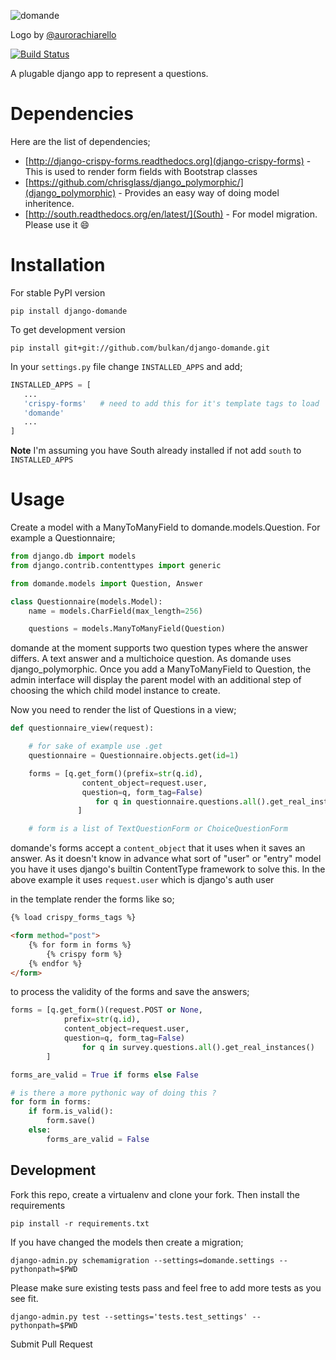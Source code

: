 ![domande](https://raw.github.com/bulkan/django-domande/master/logo.png)

Logo by [@aurorachiarello](http://github.com/aurorachiarello)

[![Build Status](https://travis-ci.org/bulkan/django-domande.png?branch=master)](https://travis-ci.org/bulkan/django-domande)


A plugable django app to represent a questions.


Dependencies
============

Here are the list of dependencies;

* [http://django-crispy-forms.readthedocs.org](django-crispy-forms) - This is used to render form fields with Bootstrap classes
* [https://github.com/chrisglass/django_polymorphic/](django_polymorphic) - Provides an easy way of doing model inheritence.
* [http://south.readthedocs.org/en/latest/](South) - For model migration. Please use it :smile:


Installation
===========

For stable PyPI version

    pip install django-domande


To get development version

    pip install git+git://github.com/bulkan/django-domande.git


In your ```settings.py``` file change ```INSTALLED_APPS``` and add;

```python
INSTALLED_APPS = [
   ...
   'crispy-forms'   # need to add this for it's template tags to load
   'domande'
   ...
]
```


__Note__ I'm assuming you have South already installed if not add ```south``` to ```INSTALLED_APPS```


Usage
=====

Create a model with a ManyToManyField to domande.models.Question. For example a Questionnaire;


```python
from django.db import models
from django.contrib.contenttypes import generic

from domande.models import Question, Answer

class Questionnaire(models.Model):
    name = models.CharField(max_length=256)

    questions = models.ManyToManyField(Question)
```


domande at the moment supports two question types where the answer differs. A text answer and 
a multichoice question.  As domande uses django_polymorphic. Once you add a ManyToManyField to Question,
the admin interface will display the parent model with an additional step of choosing the which 
child model instance to create.


Now you need to render the list of Questions in a view;


```python
def questionnaire_view(request):

    # for sake of example use .get
    questionnaire = Questionnaire.objects.get(id=1)

    forms = [q.get_form()(prefix=str(q.id),
                content_object=request.user,
                question=q, form_tag=False)
                   for q in questionnaire.questions.all().get_real_instances()
               ]

    # form is a list of TextQuestionForm or ChoiceQuestionForm
```


domande's forms accept a ```content_object``` that it uses when it saves an answer.
As it doesn't know in advance what sort of "user" or "entry" model you have it uses
django's builtin ContentType framework to solve this. In the above example it uses
```request.user``` which is django's auth user


in the template render the forms like so;

```html
{% load crispy_forms_tags %}

<form method="post">
    {% for form in forms %}
        {% crispy form %}
    {% endfor %}
</form>
```


to process the validity of the forms and save the answers;

```python
forms = [q.get_form()(request.POST or None,
            prefix=str(q.id),
            content_object=request.user,
            question=q, form_tag=False)
                for q in survey.questions.all().get_real_instances()
        ]

forms_are_valid = True if forms else False

# is there a more pythonic way of doing this ?
for form in forms:
    if form.is_valid():
        form.save()
    else:
        forms_are_valid = False
```

Development
-----------

Fork this repo, create a virtualenv and clone your fork. Then install the requirements

    pip install -r requirements.txt

If you have changed the models then create a migration;

    django-admin.py schemamigration --settings=domande.settings --pythonpath=$PWD

Please make sure existing tests pass and feel free to add more tests as you see fit.

    django-admin.py test --settings='tests.test_settings' --pythonpath=$PWD

Submit Pull Request

